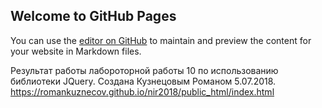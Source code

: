 ## Welcome to GitHub Pages

You can use the [editor on GitHub](https://github.com/RomanKuznecov/nir2018/edit/master/README.md) to maintain and preview the content for your website in Markdown files.

Результат работы лабороторной работы 10 по использованию библиотеки JQuery. Создана Кузнецовым Романом 5.07.2018.
https://romankuznecov.github.io/nir2018/public_html/index.html

